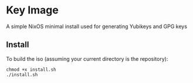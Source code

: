 Key Image
=========
A simple NixOS minimal install used for generating Yubikeys and GPG keys


Install
-------
To build the iso (assuming your current directory is the repository):
```
chmod +x install.sh
./install.sh
```
